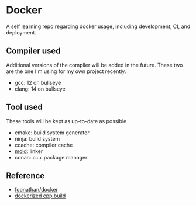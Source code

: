 # Docker
A self learning repo regarding docker usage, including development, CI, and deployment.

## Compiler used
Additional versions of the compiler will be added in the future. These two are the one I'm using for my own project recently.

- gcc: 12 on bullseye
- clang: 14 on bullseye

## Tool used

These tools will be kept as up-to-date as possible
- cmake: build system generator
- ninja: build system
- ccache: compiler cache
- [mold](https://github.com/rui314/mold): linker
- conan: c++ package manager

## Reference
- [foonathan/docker](https://github.com/foonathan/docker)
- [dockerized cpp build](https://ddanilov.me/dockerized-cpp-build)
